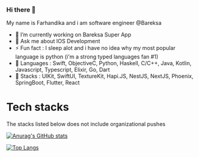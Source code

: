### Hi there 👋
My name is Farhandika and i am software engineer @Bareksa
- 🔭 I’m currently working on Bareksa Super App
- 💬 Ask me about IOS Development
- ⚡ Fun fact    : I sleep alot and i have no idea why my most popular language is python (i'm a strong typed languages fan #1)
- 🤔 Languages  : Swift, ObjectiveC, Python, Haskell, C/C++, Java, Kotlin, Javascript, Typescript, Elixir, Go, Dart
- 🌱 Stacks      : UIKit, SwiftUI, TextureKit, Hapi.JS, NestJS, NextJS, Phoenix, SpringBoot, Flutter, React

<!--
**Fdika24/Fdika24** is a ✨ _special_ ✨ repository because its `README.md` (this file) appears on your GitHub profile.

Here are some ideas to get you started:

- 🔭 I’m currently working on ...
- 🌱 I’m currently learning ...
- 👯 I’m looking to collaborate on ...
- 🤔 I’m looking for help with ...
- 💬 Ask me about ...
- 📫 How to reach me: ...
- 😄 Pronouns: ...
- ⚡ Fun fact: ...
-->

# Tech stacks
The stacks listed below does not include organizational pushes

[![Anurag's GitHub stats](https://github-readme-stats.vercel.app/api?username=confusionhill)](https://github.com/anuraghazra/github-readme-stats)

[![Top Langs](https://github-readme-stats.vercel.app/api/top-langs/?username=confusionhill)](https://github.com/anuraghazra/github-readme-stats)
